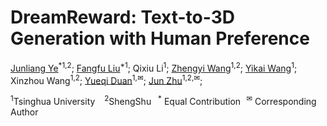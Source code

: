 # DreamReward: Text-to-3D Generation with Human Preference
<p align="left">
    <a href="https://jamesyjl.github.io/">Junliang Ye</a><sup>*</sup></a><sup>1,</sup></a><sup>2</sup>;
    <a href="https://liuff19.github.io/">Fangfu Liu</a><sup>*1</sup>;
    Qixiu Li</a><sup>1</sup>;
	  <a href="https://thuwzy.github.io/">Zhengyi Wang</a><sup>1,2</sup>;
    <a href="https://yikaiw.github.io/">Yikai Wang</a><sup>1</sup>;
    Xinzhou Wang</a><sup>1,2</sup>;
    <a href="https://duanyueqi.github.io/">Yueqi Duan</a><sup>1,&#x2709</sup>;
    <a href="https://ml.cs.tsinghua.edu.cn/~jun/index.shtml">Jun Zhu</a><sup>1,2,&#x2709</sup>;
</p>
<p align="left"><sup>1</sup>Tsinghua University &ensp; <sup>2</sup>ShengShu&ensp; <sup>*</sup> Equal Contribution<sup>&ensp; &#x2709</sup>  Corresponding Author</p>


